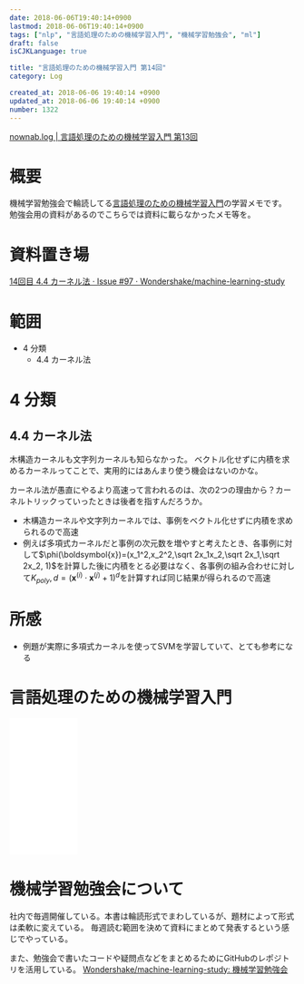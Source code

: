 ```yaml
---
date: 2018-06-06T19:40:14+0900
lastmod: 2018-06-06T19:40:14+0900
tags: ["nlp", "言語処理のための機械学習入門", "機械学習勉強会", "ml"]
draft: false
isCJKLanguage: true

title: "言語処理のための機械学習入門 第14回"
category: Log

created_at: 2018-06-06 19:40:14 +0900
updated_at: 2018-06-06 19:40:14 +0900
number: 1322
---
```


[nownab.log | 言語処理のための機械学習入門 第13回](https://blog.nownabe.com/2018/05/30/1315.html)

# 概要
機械学習勉強会で輪読してる[言語処理のための機械学習入門](http://amzn.to/2BFQSee)の学習メモです。
勉強会用の資料があるのでこちらでは資料に載らなかったメモ等を。

# 資料置き場

[14回目 4.4 カーネル法 · Issue #97 · Wondershake/machine-learning-study](https://github.com/Wondershake/machine-learning-study/issues/97)

# 範囲
* 4 分類
    * 4.4 カーネル法

# 4 分類
## 4.4 カーネル法

木構造カーネルも文字列カーネルも知らなかった。
ベクトル化せずに内積を求めるカーネルってことで、実用的にはあんまり使う機会はないのかな。

カーネル法が愚直にやるより高速って言われるのは、次の2つの理由から？カーネルトリックっていったときは後者を指すんだろうか。

* 木構造カーネルや文字列カーネルでは、事例をベクトル化せずに内積を求められるので高速
* 例えば多項式カーネルだと事例の次元数を増やすと考えたとき、各事例に対して$\phi(\boldsymbol{x})=(x_1^2,x_2^2,\sqrt 2x_1x_2,\sqrt 2x_1,\sqrt 2x_2, 1)$を計算した後に内積をとる必要はなく、各事例の組み合わせに対して$K_{poly},d=(\boldsymbol{x}^{(i)}\cdot\boldsymbol{x}^{(j)}+1)^d$を計算すれば同じ結果が得られるので高速

# 所感

* 例題が実際に多項式カーネルを使ってSVMを学習していて、とても参考になる

# 言語処理のための機械学習入門
<iframe style="width:120px;height:240px;" marginwidth="0" marginheight="0" scrolling="no" frameborder="0" src="//rcm-fe.amazon-adsystem.com/e/cm?lt1=_blank&bc1=000000&IS2=1&bg1=FFFFFF&fc1=000000&lc1=0000FF&t=nownabe0c-22&o=9&p=8&l=as4&m=amazon&f=ifr&ref=as_ss_li_til&asins=4339027510&linkId=1c6291b86381f20d113796257356ef1b"></iframe>

# 機械学習勉強会について
社内で毎週開催している。本書は輪読形式でまわしているが、題材によって形式は柔軟に変えている。
毎週読む範囲を決めて資料にまとめて発表するという感じでやっている。

また、勉強会で書いたコードや疑問点などをまとめるためにGitHubのレポジトリを活用している。
[Wondershake/machine-learning-study: 機械学習勉強会](https://github.com/Wondershake/machine-learning-study)

```math
```
